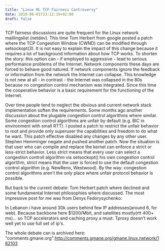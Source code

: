 ```yaml
---
title: "Linux ML TCP Fairness Controversy"
date: 2010-06-01T23:12:19+02:00
draft: false
---
```


TCP fairness discussions are quite frequent for the Linux network
maillingslist (netdev). This time Tom Herbert from google posted a patch where the
TCP Congestion Window (CWND) can be modified through setsockopt(3). It is not easy to
explain the impact of this change because it requires a lot of background
information about how TCP works. To shorten the story: this option can - if
employed to aggressive - lead to serious performance problems of the Internet.
Network components these days are forced to behave good natured. If network
components ignore the feedback or information from the network the Internet can
collapse. This knowledge is not new at all - in contrast - the Internet was
collapsed in the 80s because no congestion control mechanism was integrated.
Since this time the cooperative behavior is a basic requirement for the
functioning of the Internet.


Over time people tend to neglect the obvious and current network stack
implementation soften the requirements. Some months ago another discussion
about the plugable congestion control algorithms where similar. Some congestion
control algorithms are unfair by default (e.g. BIC in environment with small
RTT). I posted a patch to restrict the unfair behavior to root and provide only
superuser the capabilities and freedom to do what he want. This patch effective
disabled any changes by any other user. Stephen Hemminger negate and pushed
another patch. Now the situation is that user who can compile and replace the
kernel can enforce a strict or less-strict behavior. Less strict means that
every user can select a congestion controll algorithm via setsockopt() his own
congestion control algorithm, strict means that the user is forced to use the
default congestion control algorithm (e.g. NewReno, Westwood). By the way:
congestion control algorithms aren't the only place where unfair protocol
behavior is possible.


But back to the current debate: Tom Herbert patch where declined and some
fundamental Internet philosophies where discussed. The most impressive post for
me was from Denys Fedorysychenko:


In Lebanon i have around 30k users behind few IP addresses(around 6, for web).
Because backbone here $1200/Mbit, and satellites mostly(rtt 400+ ms)... so TCP
accelerators and caching proxy a must. Tproxy doesn't work well yet to use full
set of ip's.


The whole debate can is archived here: "comments.gmane.org":<http://comments.gmane.org/gmane.linux.network/162103>


